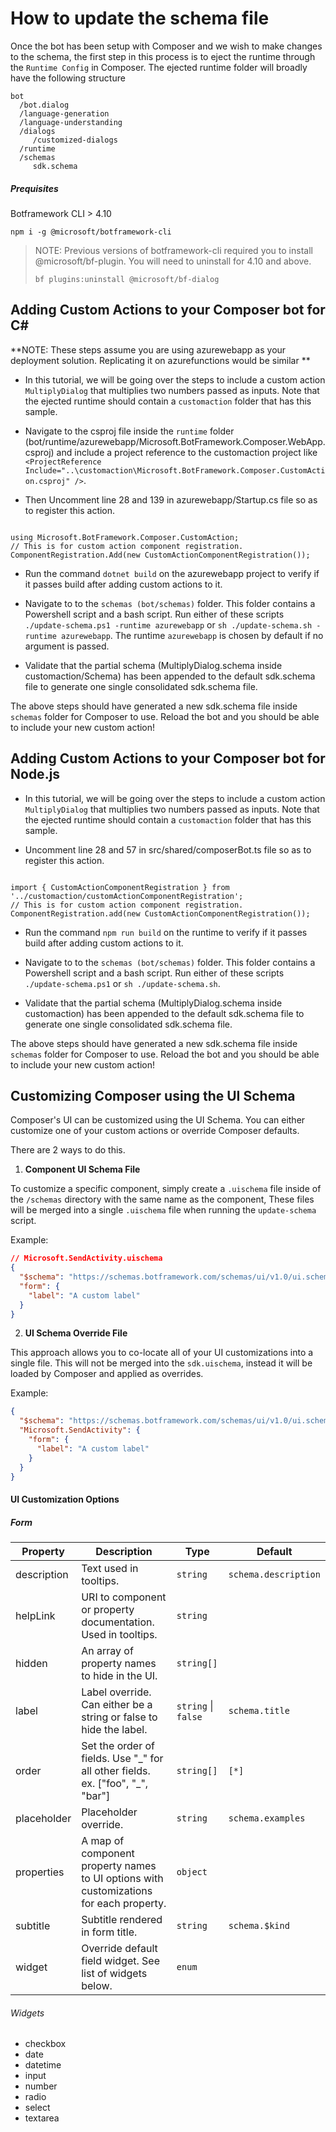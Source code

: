 # How to update the schema file

Once the bot has been setup with Composer and we wish to make changes to the schema, the first step in this process is to eject the runtime through the `Runtime Config` in Composer. The ejected runtime folder will broadly have the following structure

```
bot
  /bot.dialog
  /language-generation
  /language-understanding
  /dialogs
     /customized-dialogs
  /runtime
  /schemas
     sdk.schema
```

##### Prequisites

Botframework CLI > 4.10

```
npm i -g @microsoft/botframework-cli
```

> NOTE: Previous versions of botframework-cli required you to install @microsoft/bf-plugin. You will need to uninstall for 4.10 and above.
>
> ```
> bf plugins:uninstall @microsoft/bf-dialog
> ```

## Adding Custom Actions to your Composer bot for C#

**NOTE: These steps assume you are using azurewebapp as your deployment solution. Replicating it on azurefunctions would be similar
**

- In this tutorial, we will be going over the steps to include a custom action `MultiplyDialog` that multiplies two numbers passed as inputs. Note that the ejected runtime should contain a `customaction` folder that has this sample.

- Navigate to the csproj file inside the `runtime` folder (bot/runtime/azurewebapp/Microsoft.BotFramework.Composer.WebApp.csproj) and include a project reference to the customaction project like `<ProjectReference Include="..\customaction\Microsoft.BotFramework.Composer.CustomAction.csproj" />`.

- Then Uncomment line 28 and 139 in azurewebapp/Startup.cs file so as to register this action.

```

using Microsoft.BotFramework.Composer.CustomAction;
// This is for custom action component registration.
ComponentRegistration.Add(new CustomActionComponentRegistration());

```

- Run the command `dotnet build` on the azurewebapp project to verify if it passes build after adding custom actions to it.

- Navigate to to the `schemas (bot/schemas)` folder. This folder contains a Powershell script and a bash script. Run either of these scripts `./update-schema.ps1 -runtime azurewebapp` or `sh ./update-schema.sh -runtime azurewebapp`. The runtime `azurewebapp` is chosen by default if no argument is passed.

- Validate that the partial schema (MultiplyDialog.schema inside customaction/Schema) has been appended to the default sdk.schema file to generate one single consolidated sdk.schema file.

The above steps should have generated a new sdk.schema file inside `schemas` folder for Composer to use. Reload the bot and you should be able to include your new custom action!

## Adding Custom Actions to your Composer bot for Node.js

- In this tutorial, we will be going over the steps to include a custom action `MultiplyDialog` that multiplies two numbers passed as inputs. Note that the ejected runtime should contain a `customaction` folder that has this sample.

- Uncomment line 28 and 57 in src/shared/composerBot.ts file so as to register this action.

```

import { CustomActionComponentRegistration } from '../customaction/customActionComponentRegistration';
// This is for custom action component registration.
ComponentRegistration.add(new CustomActionComponentRegistration());

```

- Run the command `npm run build` on the runtime to verify if it passes build after adding custom actions to it.

- Navigate to to the `schemas (bot/schemas)` folder. This folder contains a Powershell script and a bash script. Run either of these scripts `./update-schema.ps1` or `sh ./update-schema.sh`.

- Validate that the partial schema (MultiplyDialog.schema inside customaction) has been appended to the default sdk.schema file to generate one single consolidated sdk.schema file.

The above steps should have generated a new sdk.schema file inside `schemas` folder for Composer to use. Reload the bot and you should be able to include your new custom action!

## Customizing Composer using the UI Schema

Composer's UI can be customized using the UI Schema. You can either customize one of your custom actions or override Composer defaults.

There are 2 ways to do this.

1. **Component UI Schema File**

To customize a specific component, simply create a `.uischema` file inside of the `/schemas` directory with the same name as the component, These files will be merged into a single `.uischema` file when running the `update-schema` script.

Example:

```json
// Microsoft.SendActivity.uischema
{
  "$schema": "https://schemas.botframework.com/schemas/ui/v1.0/ui.schema",
  "form": {
    "label": "A custom label"
  }
}
```

2. **UI Schema Override File**

This approach allows you to co-locate all of your UI customizations into a single file. This will not be merged into the `sdk.uischema`, instead it will be loaded by Composer and applied as overrides.

Example:

```json
{
  "$schema": "https://schemas.botframework.com/schemas/ui/v1.0/ui.schema",
  "Microsoft.SendActivity": {
    "form": {
      "label": "A custom label"
    }
  }
}
```

#### UI Customization Options

##### Form

| **Property** | **Description**                                                                        | **Type**            | **Default**          |
| ------------ | -------------------------------------------------------------------------------------- | ------------------- | -------------------- |
| description  | Text used in tooltips.                                                                 | `string`            | `schema.description` |
| helpLink     | URI to component or property documentation. Used in tooltips.                          | `string`            |                      |
| hidden       | An array of property names to hide in the UI.                                          | `string[]`          |                      |
| label        | Label override. Can either be a string or false to hide the label.                     | `string` \| `false` | `schema.title`       |
| order        | Set the order of fields. Use "\_" for all other fields. ex. ["foo", "_", "bar"]        | `string[]`          | `[*]`                |
| placeholder  | Placeholder override.                                                                  | `string`            | `schema.examples`    |
| properties   | A map of component property names to UI options with customizations for each property. | `object`            |                      |
| subtitle     | Subtitle rendered in form title.                                                       | `string`            | `schema.$kind`       |
| widget       | Override default field widget. See list of widgets below.                              | `enum`              |                      |

###### Widgets

- checkbox
- date
- datetime
- input
- number
- radio
- select
- textarea
